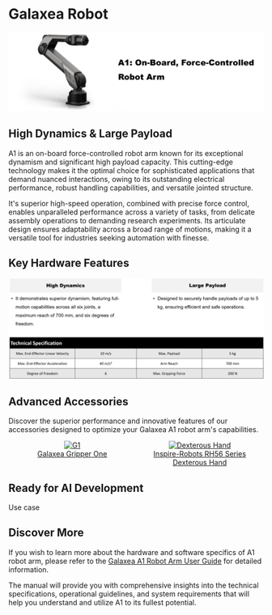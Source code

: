 # Galaxea Robot

![A1_title](../product_images_video/A1_title_1.png)


## High Dynamics & Large Payload
A1 is an on-board force-controlled robot arm known for its exceptional dynamism and significant high payload capacity. This cutting-edge technology makes it the optimal choice for sophisticated applications that demand nuanced interactions, owing to its outstanding electrical performance, robust handling capabilities, and versatile jointed structure.

It's superior high-speed operation, combined with precise force control, enables unparalleled performance across a variety of tasks, from delicate assembly operations to demanding research experiments. Its articulate design ensures adaptability across a broad range of motions, making it a versatile tool for industries seeking automation with finesse. 

## Key Hardware Features
![A1_title](../product_images_video/A1_keyfeatures_2.png)


## Advanced Accessories
Discover the superior performance and innovative features of our accessories designed to optimize your Galaxea A1 robot arm's capabilities.

<div style="display: flex; justify-content: space-around; align-items: flex-start;">

  <div style="text-align: center;">
    <a href="link_to_page1.html">
      <img src="../../product_images_video/Accesscory_G1.jpg" alt="G1" style="width: 250px; height: auto;"/>
    </a>
    <br>
    <a href="link_to_page1.html" style="display: inline-block; width: 250px;">Galaxea Gripper One</a>
  </div>


  <div style="text-align: center;">
    <a href="link_to_page3.html">
      <img src="../../product_images_video/A1_dexterous_hand.png" alt="Dexterous Hand" style="width: 250px; height: auto;"/>
    </a>
    <br>
    <a href="link_to_page3.html" style="display: inline-block; width: 250px;">Inspire-Robots RH56 Series Dexterous Hand</a>
  </div>

</div>

## Ready for AI Development
Use case


## Discover More
If you wish to learn more about the hardware and software specifics of A1 robot arm, please refer to the [Galaxea A1 Robot Arm User Guide](../../Guide/A1/Getting_Started.md) for detailed information.

The manual will provide you with comprehensive insights into the technical specifications, operational guidelines, and system requirements that will help you understand and utilize A1 to its fullest potential.
